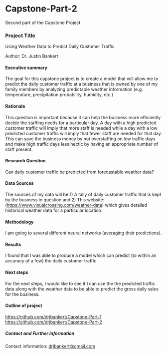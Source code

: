 # Capstone-Part-2
Second part of the Capstone Project

### Project Title

Using Weather Data to Predict Daily Customer Traffic

Author: Dr. Justin Bankert

#### Executive summary

The goal for this capstone project is to create a model that will allow me to predict the daily
customer traffic at a business that is owned by one of my family members by analyzing predictable
weather information (e.g. temperature, precipitation probability, humidity, etc.)

#### Rationale

This question is important because it can help the business more efficiently decide the staffing needs for a particular day. A day with a high predicted customer traffic will imply that more staff is needed while a day with a low predicted customer traffic will imply that fewer staff are needed for that day. This can save the business money by not overstaffing on low traffic days and make high traffic days less hectic by having an appropriate number of staff present.

#### Research Question

Can daily customer traffic be predicted from forecastable weather data?

#### Data Sources

The sources of my data will be 1) A tally of daily customer traffic that is kept by the business
in question and 2) This website: (https://www.visualcrossing.com/weather-data) which gives
detailed historical weather data for a particular location.

#### Methodology

I am going to several different neural networks (averaging their predictions).

#### Results

I found that I was able to produce a model which can predict (to within an accuracy of a few) the
daily customer traffic. 

#### Next steps

For the next steps, I would like to see if I can use the the predicted traffic data along with
the weather data to be able to predict the gross daily sales for the business.

#### Outline of project

https://github.com/drjbankert/Capstone-Part-1
https://github.com/drjbankert/Capstone-Part-2


##### Contact and Further Information

Contact information: drjbankert@gmail.com
